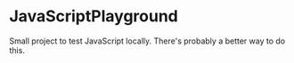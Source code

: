 # JavaScriptPlayground
Small project to test JavaScript locally. There's probably a better way to do this.
